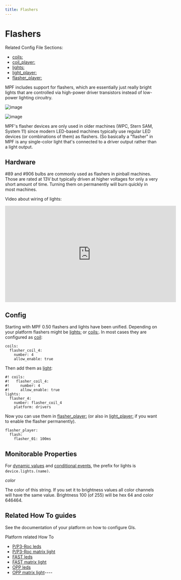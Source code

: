 ```yaml
---
title: Flashers
---
```


# Flashers


Related Config File Sections:

* [coils:](../../config/coils.md)
* [coil_player:](../../config/coil_player.md)
* [lights:](../../config/lights.md)
* [light_player:](../../config/light_player.md)
* [flasher_player:](../../config/flasher_player.md)

MPF includes support for flashers, which are essentially just really
bright lights that are controlled via high-power driver transistors
instead of low-power lighting circuitry.

![image](../images/flasher1.jpg)

![image](../images/flasher2.jpg)

MPF's flasher devices are only used in older machines (WPC, Stern SAM,
System 11) since modern LED-based machines typically use regular LED
devices (or combinations of them) as flashers. (So basically a
"flasher" in MPF is any single-color light that's connected to a
driver output rather than a light output.

## Hardware

\#89 and \#906 bulbs are commonly used as flashers in pinball machines.
Those are rated at 13V but typically driven at higher voltages for only
a very short amount of time. Turning them on permanently will burn
quickly in most machines.

Video about wiring of lights:

<div class="video-wrapper">
<iframe width="560" height="315" src="https://www.youtube.com/embed/C9GzkMduEKY" title="YouTube video player" frameborder="0" allow="accelerometer; autoplay; clipboard-write; encrypted-media; gyroscope; picture-in-picture" allowfullscreen></iframe>
</div>

## Config

Starting with MPF 0.50 flashers and lights have been unified. Depending
on your platform flashers might be [lights:](../../config/lights.md) or [coils:](../../config/coils.md). In most
cases they are configured as [coil](../../config/coils.md):

``` mpf-config
coils:
  flasher_coil_4:
    number: 4
    allow_enable: true
```

Then add them as [light](../../config/lights.md):

``` mpf-config
#! coils:
#!   flasher_coil_4:
#!     number: 4
#!     allow_enable: true
lights:
  flasher_4:
    number: flasher_coil_4
    platform: drivers
```

Now you can use them in [flasher_player:](../../config/flasher_player.md) (or also in [light_player:](../../config/light_player.md) if you want to enable the flasher permanently).

``` mpf-config
flasher_player:
  flash:
    flasher_01: 100ms
```

## Monitorable Properties

For
[dynamic values](../../config/instructions/dynamic_values.md) and
[conditional events](../../events/overview/conditional.md), the prefix for lights is `device.lights.(name)`.

*color*

The color of this string. If you set it to brightness values all color channels will have the same value. Brightness 100 (of 255) will be hex 64 and color 646464.

## Related How To guides

See the documentation of your platform on how to configure GIs.

Platform related How To

* [P/P3-Roc leds](../../hardware/multimorphic/leds.md)
* [P/P3-Roc matrix light](../../hardware/multimorphic/lights.md)
* [FAST leds](../../hardware/fast/leds.md)
* [FAST matrix light](../../hardware/fast/lights.md)
* [OPP leds](../../hardware/opp/leds.md)
* [OPP matrix light](../../hardware/opp/lights.md)----
